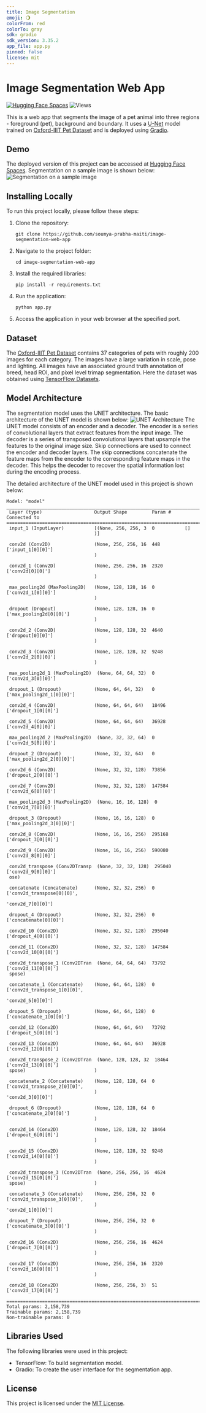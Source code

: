 ```yaml
---
title: Image Segmentation
emoji: 🌖
colorFrom: red
colorTo: gray
sdk: gradio
sdk_version: 3.35.2
app_file: app.py
pinned: false
license: mit
---
```


# Image Segmentation Web App
[![Hugging Face Spaces](https://img.shields.io/badge/%F0%9F%A4%97%20Hugging%20Face-Spaces-blue)](https://huggingface.co/spaces/soumyaprabhamaiti/image_segmentation_web_app)
![Views](https://img.shields.io/endpoint?url=https%3A%2F%2Fhits.dwyl.com%2Fsoumya-prabha-maiti%2Fimage-segmentation-web-app.json%3Fcolor%3Demerald)

This is a web app that segments the image of a pet animal into three regions - foreground (pet), background and boundary. It uses a [U-Net](https://arxiv.org/abs/1505.04597) model trained on [Oxford-IIIT Pet Dataset](https://www.robots.ox.ac.uk/~vgg/data/pets/) and is deployed using [Gradio](https://gradio.app/).

## Demo

The deployed version of this project can be accessed at [Hugging Face Spaces](https://huggingface.co/spaces/soumyaprabhamaiti/image_segmentation_web_app). Segmentation on a sample image is shown below:
![Segmentation on a sample image](readme_images/image.png)

## Installing Locally

To run this project locally, please follow these steps:

1. Clone the repository:

   ```
   git clone https://github.com/soumya-prabha-maiti/image-segmentation-web-app
   ```

2. Navigate to the project folder:

   ```
   cd image-segmentation-web-app
   ```

3. Install the required libraries:

   ```
   pip install -r requirements.txt
   ```

4. Run the application:

   ```
   python app.py
   ```

5. Access the application in your web browser at the specified port.

## Dataset

The [Oxford-IIIT Pet Dataset](https://www.robots.ox.ac.uk/~vgg/data/pets/) contains 37 categories of pets with roughly 200 images for each category. The images have a large variation in scale, pose and lighting. All images have an associated ground truth annotation of breed, head ROI, and pixel level trimap segmentation. Here the dataset was obtained using [TensorFlow Datasets](https://www.tensorflow.org/datasets/catalog/oxford_iiit_pet).

## Model Architecture

The segmentation model uses the UNET architecture. The basic architecture of the UNET model is shown below:
![UNET Architecture](readme_images/unet.png)
The UNET model consists of an encoder and a decoder. The encoder is a series of convolutional layers that extract features from the input image. The decoder is a series of transposed convolutional layers that upsample the features to the original image size. Skip connections are used to connect the encoder and decoder layers. The skip connections concatenate the feature maps from the encoder to the corresponding feature maps in the decoder. This helps the decoder to recover the spatial information lost during the encoding process.

The detailed architecture of the UNET model used in this project is shown below:
```
Model: "model"
__________________________________________________________________________________________________
 Layer (type)                   Output Shape         Param #     Connected to
==================================================================================================
 input_1 (InputLayer)           [(None, 256, 256, 3  0           []
                                )]

 conv2d (Conv2D)                (None, 256, 256, 16  448         ['input_1[0][0]']
                                )

 conv2d_1 (Conv2D)              (None, 256, 256, 16  2320        ['conv2d[0][0]']
                                )

 max_pooling2d (MaxPooling2D)   (None, 128, 128, 16  0           ['conv2d_1[0][0]']
                                )

 dropout (Dropout)              (None, 128, 128, 16  0           ['max_pooling2d[0][0]']
                                )

 conv2d_2 (Conv2D)              (None, 128, 128, 32  4640        ['dropout[0][0]']
                                )

 conv2d_3 (Conv2D)              (None, 128, 128, 32  9248        ['conv2d_2[0][0]']
                                )

 max_pooling2d_1 (MaxPooling2D)  (None, 64, 64, 32)  0           ['conv2d_3[0][0]']

 dropout_1 (Dropout)            (None, 64, 64, 32)   0           ['max_pooling2d_1[0][0]']

 conv2d_4 (Conv2D)              (None, 64, 64, 64)   18496       ['dropout_1[0][0]']

 conv2d_5 (Conv2D)              (None, 64, 64, 64)   36928       ['conv2d_4[0][0]']

 max_pooling2d_2 (MaxPooling2D)  (None, 32, 32, 64)  0           ['conv2d_5[0][0]']

 dropout_2 (Dropout)            (None, 32, 32, 64)   0           ['max_pooling2d_2[0][0]']

 conv2d_6 (Conv2D)              (None, 32, 32, 128)  73856       ['dropout_2[0][0]']

 conv2d_7 (Conv2D)              (None, 32, 32, 128)  147584      ['conv2d_6[0][0]']

 max_pooling2d_3 (MaxPooling2D)  (None, 16, 16, 128)  0          ['conv2d_7[0][0]']

 dropout_3 (Dropout)            (None, 16, 16, 128)  0           ['max_pooling2d_3[0][0]']

 conv2d_8 (Conv2D)              (None, 16, 16, 256)  295168      ['dropout_3[0][0]']

 conv2d_9 (Conv2D)              (None, 16, 16, 256)  590080      ['conv2d_8[0][0]']

 conv2d_transpose (Conv2DTransp  (None, 32, 32, 128)  295040     ['conv2d_9[0][0]']
 ose)

 concatenate (Concatenate)      (None, 32, 32, 256)  0           ['conv2d_transpose[0][0]',
                                                                  'conv2d_7[0][0]']

 dropout_4 (Dropout)            (None, 32, 32, 256)  0           ['concatenate[0][0]']

 conv2d_10 (Conv2D)             (None, 32, 32, 128)  295040      ['dropout_4[0][0]']

 conv2d_11 (Conv2D)             (None, 32, 32, 128)  147584      ['conv2d_10[0][0]']

 conv2d_transpose_1 (Conv2DTran  (None, 64, 64, 64)  73792       ['conv2d_11[0][0]']
 spose)

 concatenate_1 (Concatenate)    (None, 64, 64, 128)  0           ['conv2d_transpose_1[0][0]',
                                                                  'conv2d_5[0][0]']

 dropout_5 (Dropout)            (None, 64, 64, 128)  0           ['concatenate_1[0][0]']

 conv2d_12 (Conv2D)             (None, 64, 64, 64)   73792       ['dropout_5[0][0]']

 conv2d_13 (Conv2D)             (None, 64, 64, 64)   36928       ['conv2d_12[0][0]']

 conv2d_transpose_2 (Conv2DTran  (None, 128, 128, 32  18464      ['conv2d_13[0][0]']
 spose)                         )

 concatenate_2 (Concatenate)    (None, 128, 128, 64  0           ['conv2d_transpose_2[0][0]',
                                )                                 'conv2d_3[0][0]']

 dropout_6 (Dropout)            (None, 128, 128, 64  0           ['concatenate_2[0][0]']
                                )

 conv2d_14 (Conv2D)             (None, 128, 128, 32  18464       ['dropout_6[0][0]']
                                )

 conv2d_15 (Conv2D)             (None, 128, 128, 32  9248        ['conv2d_14[0][0]']
                                )

 conv2d_transpose_3 (Conv2DTran  (None, 256, 256, 16  4624       ['conv2d_15[0][0]']
 spose)                         )

 concatenate_3 (Concatenate)    (None, 256, 256, 32  0           ['conv2d_transpose_3[0][0]',
                                )                                 'conv2d_1[0][0]']

 dropout_7 (Dropout)            (None, 256, 256, 32  0           ['concatenate_3[0][0]']
                                )

 conv2d_16 (Conv2D)             (None, 256, 256, 16  4624        ['dropout_7[0][0]']
                                )

 conv2d_17 (Conv2D)             (None, 256, 256, 16  2320        ['conv2d_16[0][0]']
                                )

 conv2d_18 (Conv2D)             (None, 256, 256, 3)  51          ['conv2d_17[0][0]']

==================================================================================================
Total params: 2,158,739
Trainable params: 2,158,739
Non-trainable params: 0
```
## Libraries Used

The following libraries were used in this project:

- TensorFlow: To build segmentation model.
- Gradio: To create the user interface for the segmentation app.

## License

This project is licensed under the [MIT License](LICENSE).